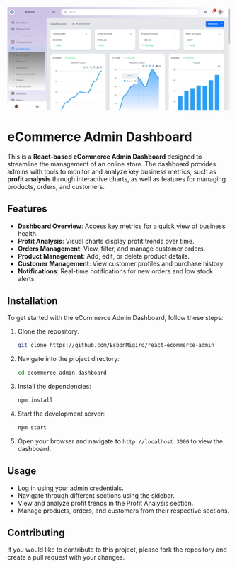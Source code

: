 ![Admin Dashboard Preview](./image1.png)

# eCommerce Admin Dashboard

This is a **React-based eCommerce Admin Dashboard** designed to streamline the management of an online store. The dashboard provides admins with tools to monitor and analyze key business metrics, such as **profit analysis** through interactive charts, as well as features for managing products, orders, and customers.

## Features

- **Dashboard Overview**: Access key metrics for a quick view of business health.
- **Profit Analysis**: Visual charts display profit trends over time.
- **Orders Management**: View, filter, and manage customer orders.
- **Product Management**: Add, edit, or delete product details.
- **Customer Management**: View customer profiles and purchase history.
- **Notifications**: Real-time notifications for new orders and low stock alerts.

## Installation

To get started with the eCommerce Admin Dashboard, follow these steps:

1. Clone the repository:

   ```bash
   git clone https://github.com/EsbonMigiro/react-ecommerce-admin
   ```

2. Navigate into the project directory:

   ```bash
   cd ecommerce-admin-dashboard
   ```

3. Install the dependencies:

   ```bash
   npm install
   ```

4. Start the development server:

   ```bash
   npm start
   ```

5. Open your browser and navigate to `http://localhost:3000` to view the dashboard.

## Usage

- Log in using your admin credentials.
- Navigate through different sections using the sidebar.
- View and analyze profit trends in the Profit Analysis section.
- Manage products, orders, and customers from their respective sections.

## Contributing

If you would like to contribute to this project, please fork the repository and create a pull request with your changes.
